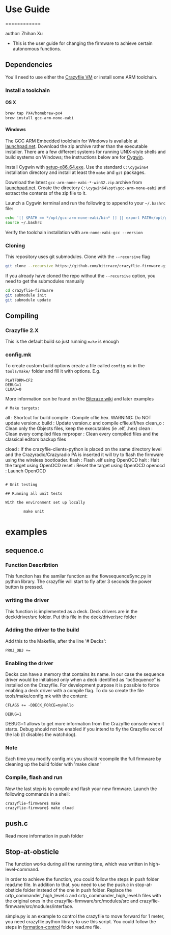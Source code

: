 # Use Guide
============

author: Zhihan Xu

* This is the user guide for changing the firmware to achieve certain autonomous functions.

## Dependencies

You'll need to use either the [Crazyflie VM](https://wiki.bitcraze.io/projects:virtualmachine:index) or
install some ARM toolchain.

### Install a toolchain

#### OS X
```bash
brew tap PX4/homebrew-px4
brew install gcc-arm-none-eabi
```
#### Windows

The GCC ARM Embedded toolchain for Windows is available at [launchpad.net](https://launchpad.net/gcc-arm-embedded/+download). Download the zip archive rather than the executable installer. There are a few different systems for running UNIX-style shells and build systems on Windows; the instructions below are for [Cygwin](https://www.cygwin.com/).

Install Cygwin with [setup-x86_64.exe](https://www.cygwin.com/setup-x86_64.exe). Use the standard `C:\cygwin64` installation directory and install at least the `make` and `git` packages.

Download the latest `gcc-arm-none-eabi-*-win32.zip` archive from [launchpad.net](https://launchpad.net/gcc-arm-embedded/+download). Create the directory `C:\cygwin64\opt\gcc-arm-none-eabi` and extract the contents of the zip file to it.

Launch a Cygwin terminal and run the following to append to your `~/.bashrc` file:
```bash
echo '[[ $PATH == */opt/gcc-arm-none-eabi/bin* ]] || export PATH=/opt/gcc-arm-none-eabi/bin:$PATH' >>~/.bashrc
source ~/.bashrc
```

Verify the toolchain installation with `arm-none-eabi-gcc --version`

### Cloning

This repository uses git submodules. Clone with the `--recursive` flag

```bash
git clone --recursive https://github.com/bitcraze/crazyflie-firmware.git
```

If you already have cloned the repo without the `--recursive` option, you need to
get the submodules manually

```bash
cd crazyflie-firmware
git submodule init
git submodule update
```

## Compiling

### Crazyflie 2.X

This is the default build so just running ```make``` is enough

### config.mk
To create custom build options create a file called `config.mk` in the `tools/make/`
folder and fill it with options. E.g.
```
PLATFORM=CF2
DEBUG=1
CLOAD=0
```
More information can be found on the
[Bitcraze wiki](http://wiki.bitcraze.io/projects:crazyflie2:index) and later examples

```
# Make targets:
```
all        : Shortcut for build
compile    : Compile cflie.hex. WARNING: Do NOT update version.c
build      : Update version.c and compile cflie.elf/hex
clean_o    : Clean only the Objects files, keep the executables (ie .elf, .hex)
clean      : Clean every compiled files
mrproper   : Clean every compiled files and the classical editors backup files

cload      : If the crazyflie-clients-python is placed on the same directory level and
             the Crazyradio/Crazyradio PA is inserted it will try to flash the firmware
             using the wireless bootloader.
flash      : Flash .elf using OpenOCD
halt       : Halt the target using OpenOCD
reset      : Reset the target using OpenOCD
openocd    : Launch OpenOCD
```

# Unit testing

## Running all unit tests

With the environment set up locally

        make unit
```

# examples

## sequence.c

### Function Describtion
This funciton has the samilar function as the flowsequenceSync.py in python library. The crazyflie will start to fly after 3 seconds the power button is pressed.

### writing the driver
This function is implemented as a deck. 
Deck drivers are in the deck/driver/src folder. Put this file in the deck/driver/src folder

### Adding the driver to the build
Add this to the Makefile, after the line '# Decks':
```
PROJ_OBJ +=

```
### Enabling the driver
Decks can have a memory that contains its name. In our case the sequence driver would be initialised only when a deck identified as “bcSequence” is installed on the Crazyflie. For development purpose it is possible to force enabling a deck driver with a compile flag. To do so create the file tools/make/config.mk with the content:
```
CFLAGS += -DDECK_FORCE=myHello
 
DEBUG=1
```
DEBUG=1 allows to get more information from the Crazyflie console when it starts. Debug should not be enabled if you intend to fly the Crazyflie out of the lab (it disables the watchdog).

### Note
Each time you modify config.mk you should recompile the full firmware by cleaning up the build folder with 'make clean'

### Compile, flash and run

Now the last step is to compile and flash your new firmware. Launch the following commands in a shell:
```
crazyflie-firmware$ make
crazyflie-firmware$ make cload
```



## push.c

Read more information in push folder

## Stop-at-obsticle
The function works during all the running time, which was written in high-level-command. 

In order to achieve the function, you could follow the steps in push folder read.me file. In addition to that, you need to use the push.c in stop-at-obsticle folder instead of the one in push folder. Replace the crtp_commander_high_level.c and crtp_commander_high_level.h files with the original ones in the crazyflie-firmware/src/modules/src and crazyflie-firmware/src/modules/interface.

simple.py is an example to control the crazyflie to move forward for 1 meter, you need crazyflie python library to use this script. You could follow the steps in [formation-control](https://github.com/UofA-EEE-LAUS/UAV-platform-crazyfile/tree/master/formation-control) folder read.me file.
